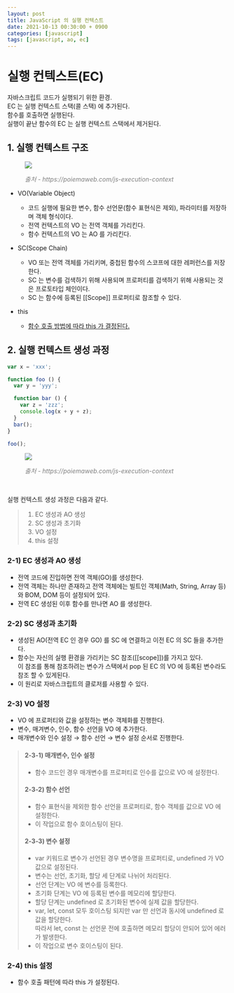```yaml
---
layout: post
title: JavaScript 의 실행 컨텍스트
date: 2021-10-13 00:30:00 + 0900
categories: [javascript]
tags: [javascript, ao, ec]
---
```

# 실행 컨텍스트(EC)
자바스크립트 코드가 실행되기 위한 환경.      
EC 는 실행 컨텍스트 스택(콜 스택) 에 추가된다.   
함수를 호출하면 실행된다.   
실행이 끝난 함수의 EC 는 실행 컨텍스트 스택에서 제거된다.

## 1. 실행 컨텍스트 구조
<figure>
  <img src="https://user-images.githubusercontent.com/13375810/136986797-d55aa7c6-ea42-4011-a83d-ab8264038473.png" />
  <p style="font-style: italic; color: gray;">출처 - https://poiemaweb.com/js-execution-context</p>
</figure>

  - VO(Variable Object)   
    - 코드 실행에 필요한 변수, 함수 선언문(함수 표현식은 제외), 파라미터를 저장하며 객체 형식이다.   
    - 전역 컨텍스트의 VO 는 전역 객체를 가리킨다.   
    - 함수 컨텍스트의 VO 는 AO 를 가리킨다.   
    
  - SC(Scope Chain)   
    - VO 또는 전역 객체를 가리키며, 중첩된 함수의 스코프에 대한 레퍼런스를 저장한다.   
    - SC 는 변수를 검색하기 위해 사용되며 프로퍼티를 검색하기 위해 사용되는 것은 프로토타입 체인이다.
    - SC 는 함수에 등록된 [[Scope]] 프로퍼티로 참조할 수 있다.

  - this   
    - [함수 호출 방법에 따라 this 가 결정된다.](https://5-sh.github.io/javascript/2021/08/01/javascript-this-scope.html)

## 2. 실행 컨텍스트 생성 과정
```javascript
var x = 'xxx';

function foo () {
  var y = 'yyy';

  function bar () {
    var z = 'zzz';
    console.log(x + y + z);
  }
  bar();
}

foo();
```

<figure>
  <img src="https://user-images.githubusercontent.com/13375810/136993805-a6a93866-c7b7-4795-972f-fa009704b5e4.png" />
  <p style="font-style: italic; color: gray;">출처 - https://poiemaweb.com/js-execution-context</p>
</figure>

<br />

실행 컨텍스트 생성 과정은 다음과 같다.   
> 1. EC 생성과 AO 생성
> 2. SC 생성과 초기화
> 3. VO 설정
> 4. this 설정

### 2-1) EC 생성과 AO 생성
- 전역 코드에 진입하면 전역 객체(GO)를 생성한다.   
- 전역 객체는 하나만 존재하고 전역 객체에는 빌트인 객체(Math, String, Array 등)와 BOM, DOM 등이 설정되어 있다.   
- 전역 EC 생성된 이후 함수를 만나면 AO 를 생성한다.

### 2-2) SC 생성과 초기화
- 생성된 AO(전역 EC 인 경우 GO) 를 SC 에 연결하고 이전 EC 의 SC 들을 추가한다.
- 함수는 자신의 실행 환경을 가리키는 SC 참조([[scope]])를 가지고 있다.   
이 참조를 통해 참조하려는 변수가 스택에서 pop 된 EC 의 VO 에 등록된 변수라도 참조 할 수 있게된다.
- 이 원리로 자바스크립트의 클로저를 사용할 수 있다.

### 2-3) VO 설정
- VO 에 프로퍼티와 값을 설정하는 변수 객체화를 진행한다.
- 변수, 매겨변수, 인수, 함수 선언을 VO 에 추가한다.
- 매개변수와 인수 설정 → 함수 선언 → 변수 설정 순서로 진행한다.

> #### 2-3-1) 매개변수, 인수 설정
> - 함수 코드인 경우 매개변수를 프로퍼티로 인수를 값으로 VO 에 설정한다.
> 
> #### 2-3-2) 함수 선언
> - 함수 표현식을 제외한 함수 선언을 프로퍼티로, 함수 객체를 값으로 VO 에 설정한다.
> - 이 작업으로 함수 호이스팅이 된다.
> 
> #### 2-3-3) 변수 설정
> - var 키워드로 변수가 선언된 경우 변수명을 프로퍼티로, undefined 가 VO 값으로 설정된다.
> - 변수는 선언, 초기화, 할당 세 단계로 나뉘어 처리된다.
> - 선언 단계는 VO 에 변수를 등록한다.
> - 초기화 단계는 VO 에 등록된 변수를 메모리에 할당한다.
> - 할당 단계는 undefined 로 초기화된 변수에 실제 값을 할당한다.
> - var, let, const 모두 호이스팅 되지만 var 만 선언과 동시에 undefined 로 값을 할당한다.   
> 따라서 let, const 는 선언문 전에 호출하면 메모리 할당이 안되어 있어 에러가 발생한다.
> - 이 작업으로 변수 호이스팅이 된다.

### 2-4) this 설정
- 함수 호출 패턴에 따라 this 가 설정된다.